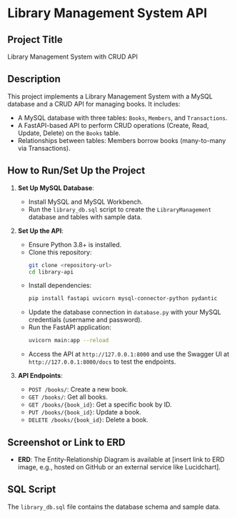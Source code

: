 # Library Management System API

## Project Title
Library Management System with CRUD API

## Description
This project implements a Library Management System with a MySQL database and a CRUD API for managing books. It includes:
- A MySQL database with three tables: `Books`, `Members`, and `Transactions`.
- A FastAPI-based API to perform CRUD operations (Create, Read, Update, Delete) on the `Books` table.
- Relationships between tables: Members borrow books (many-to-many via Transactions).

## How to Run/Set Up the Project
1. **Set Up MySQL Database**:
   - Install MySQL and MySQL Workbench.
   - Run the `library_db.sql` script to create the `LibraryManagement` database and tables with sample data.

2. **Set Up the API**:
   - Ensure Python 3.8+ is installed.
   - Clone this repository:
     ```bash
     git clone <repository-url>
     cd library-api
     ```
   - Install dependencies:
     ```bash
     pip install fastapi uvicorn mysql-connector-python pydantic
     ```
   - Update the database connection in `database.py` with your MySQL credentials (username and password).
   - Run the FastAPI application:
     ```bash
     uvicorn main:app --reload
     ```
   - Access the API at `http://127.0.0.1:8000` and use the Swagger UI at `http://127.0.0.1:8000/docs` to test the endpoints.

3. **API Endpoints**:
   - `POST /books/`: Create a new book.
   - `GET /books/`: Get all books.
   - `GET /books/{book_id}`: Get a specific book by ID.
   - `PUT /books/{book_id}`: Update a book.
   - `DELETE /books/{book_id}`: Delete a book.

## Screenshot or Link to ERD
- **ERD**: The Entity-Relationship Diagram is available at [insert link to ERD image, e.g., hosted on GitHub or an external service like Lucidchart].

## SQL Script
The `library_db.sql` file contains the database schema and sample data.